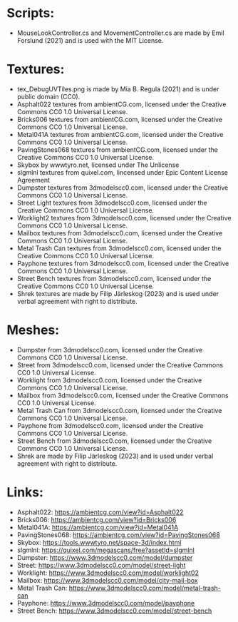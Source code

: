 # Scripts:
- MouseLookController.cs and MovementController.cs are made by Emil Forslund (2021) and is used with the MIT License.

# Textures:
- tex_DebugUVTiles.png is made by Mia B. Regula (2021) and is under public domain (CC0).
- Asphalt022 textures from ambientCG.com, licensed under the Creative Commons CC0 1.0 Universal License.
- Bricks006 textures from ambientCG.com, licensed under the Creative Commons CC0 1.0 Universal License.
- Metal041A textures from ambientCG.com, licensed under the Creative Commons CC0 1.0 Universal License.
- PavingStones068 textures from ambientCG.com, licensed under the Creative Commons CC0 1.0 Universal License.
- Skybox by wwwtyro.net, licensed under The Unlicense
- slgmlnl textures from quixel.com, lincensed under Epic Content License Agreement
- Dumpster textures from 3dmodelscc0.com, licensed under the Creative Commons CC0 1.0 Universal License.
- Street Light textures from 3dmodelscc0.com, licensed under the Creative Commons CC0 1.0 Universal License.
- Worklight2 textures from 3dmodelscc0.com, licensed under the Creative Commons CC0 1.0 Universal License.
- Mailbox textures from 3dmodelscc0.com, licensed under the Creative Commons CC0 1.0 Universal License.
- Metal Trash Can textures from 3dmodelscc0.com, licensed under the Creative Commons CC0 1.0 Universal License.
- Payphone textures from 3dmodelscc0.com, licensed under the Creative Commons CC0 1.0 Universal License.
- Street Bench textures from 3dmodelscc0.com, licensed under the Creative Commons CC0 1.0 Universal License.
- Shrek textures are made by Filip Järleskog (2023) and is used under verbal agreement with right to distribute.

# Meshes:
- Dumpster from 3dmodelscc0.com, licensed under the Creative Commons CC0 1.0 Universal License.
- Street from 3dmodelscc0.com, licensed under the Creative Commons CC0 1.0 Universal License.
- Worklight from 3dmodelscc0.com, licensed under the Creative Commons CC0 1.0 Universal License.
- Mailbox from 3dmodelscc0.com, licensed under the Creative Commons CC0 1.0 Universal License.
- Metal Trash Can from 3dmodelscc0.com, licensed under the Creative Commons CC0 1.0 Universal License.
- Payphone from 3dmodelscc0.com, licensed under the Creative Commons CC0 1.0 Universal License.
- Street Bench from 3dmodelscc0.com, licensed under the Creative Commons CC0 1.0 Universal License.
- Shrek are made by Filip Järleskog (2023) and is used under verbal agreement with right to distribute.

# Links:

- Asphalt022: https://ambientcg.com/view?id=Asphalt022
- Bricks006: https://ambientcg.com/view?id=Bricks006
- Metal041A: https://ambientcg.com/view?id=Metal041A
- PavingStones068: https://ambientcg.com/view?id=PavingStones068
- Skybox: https://tools.wwwtyro.net/space-3d/index.html
- slgmlnl: https://quixel.com/megascans/free?assetId=slgmlnl
- Dumpster: https://www.3dmodelscc0.com/model/dumpster
- Street: https://www.3dmodelscc0.com/model/street-light
- Worklight: https://www.3dmodelscc0.com/model/worklight02
- Mailbox: https://www.3dmodelscc0.com/model/city-mail-box
- Metal Trash Can: https://www.3dmodelscc0.com/model/metal-trash-can
- Payphone: https://www.3dmodelscc0.com/model/payphone
- Street Bench: https://www.3dmodelscc0.com/model/street-bench